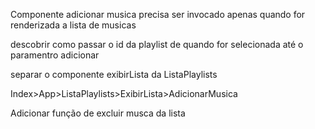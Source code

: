 Componente adicionar musica precisa ser invocado apenas quando for renderizada a lista de musicas

descobrir como passar o id da playlist de quando for selecionada até o paramentro adicionar

separar o componente exibirLista da ListaPlaylists

Index>App>ListaPlaylists>ExibirLista>AdicionarMusica

Adicionar função de excluir musca da lista
